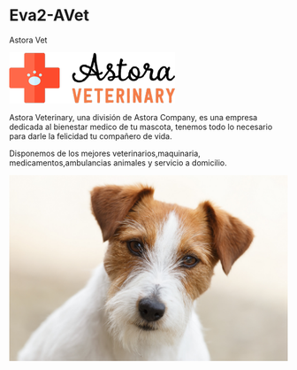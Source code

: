 # Eva2-AVet
Astora Vet


![vet](https://github.com/radmis1/Eva2-AVet/blob/master/imgaes/logo.png)



Astora Veterinary, una división de Astora Company, es una empresa dedicada al bienestar medico de tu mascota, tenemos todo lo necesario para darle la felicidad tu compañero de vida.

Disponemos de los mejores veterinarios,maquinaria, medicamentos,ambulancias animales y servicio a domicilio.


![perro](https://github.com/radmis1/Eva2-AVet/blob/master/imgaes/perro.png)
